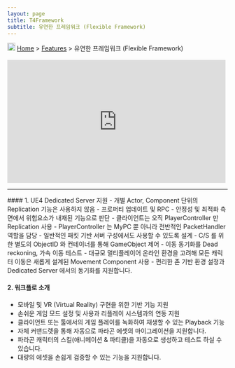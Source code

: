 ```yaml
---
layout: page
title: T4Framework
subtitle: 유연한 프레임워크 (Flexible Framework)
---
```

<img src="https://t4framework.com/img/Folders2.png" width="18px" height="18px"> [Home](https://t4framework.com/index) > [Features](https://t4framework.com/T4Framework_Features) > 유연한 프레임워크 (Flexible Framework)

<style> .embed-container { position: relative; padding-bottom: 56.25%; height: 0; overflow: hidden; max-width: 100%; } .embed-container iframe, .embed-container object, .embed-container embed { position: absolute; top: 1%; left: 0%; width: 99%; height: 99%; } </style>
<div class='embed-container'><iframe src='https://www.youtube.com/embed/OqDk2P-oLSA' frameborder='0' allowfullscreen></iframe></div>
<hr>
#### 1. UE4 Dedicated Server 지원
- 개별 Actor, Component 단위의 Replication 기능은 사용하지 않음
  - 프로퍼티 업데이트 및 RPC
  - 안정성 및 최적화 측면에서 위험요소가 내재된 기능으로 판단
- 클라이언트는 오직 PlayerController 만 Replication 사용
  - PlayerController 는 MyPC 뿐 아니라 전반적인 PacketHandler 역할을 담당
	- 일반적인 패킷 기반 서버 구성에서도 사용할 수 있도록 설계
- C/S 를 위한 별도의 ObjectID 와 컨테이너를 통해 GameObject 제어
- 이동 동기화를 Dead reckoning, 가속 이동 테스트
- 대규모 멀티플레이어 온라인 환경을 고려해 모든 캐릭터 이동은 새롭게 설계된 Movement Component 사용
- 편리한 존 기반 환경 설정과 Dedicated Server 에서의 동기화를 지원합니다.

#### 2. 워크플로 소개
- 모바일 및 VR (Virtual Reality) 구현을 위한 기반 기능 지원
- 손쉬운 게임 모드 설정 및 사용과 리플레이 시스템과의 연동 지원
- 클라이언트 또는 툴에서의 게임 플레이를 녹화하여 재생할 수 있는 Playback 기능
- 자체 커맨드렛을 통해 자동으로 파라곤 에셋의 마이그레이션을 지원합니다.
- 파라곤 캐릭터의 스킬(애니메이션 & 파티클)을 자동으로 생성하고 테스트 하실 수 있습니다.
- 대량의 에셋을 손쉽게 검증할 수 있는 기능을 지원합니다.
<br>
